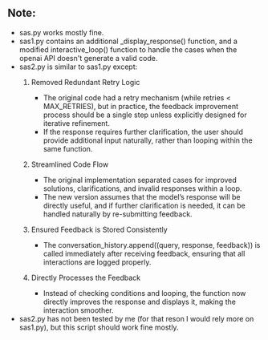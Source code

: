 ## Note:
- sas.py works mostly fine.
- sas1.py contains an additional _display_response() function, and a modified interactive_loop() function to handle the cases when the openai API doesn't generate a valid code.
- sas2.py is similar to sas1.py except:
    1. Removed Redundant Retry Logic
        - The original code had a retry mechanism (while retries < MAX_RETRIES), but in practice, the feedback improvement process should be a single step unless explicitly designed for iterative refinement.
        - If the response requires further clarification, the user should provide additional input naturally, rather than looping within the same function.

    2. Streamlined Code Flow
        - The original implementation separated cases for improved solutions, clarifications, and invalid responses within a loop.
        - The new version assumes that the model’s response will be directly useful, and if further clarification is needed, it can be handled naturally by re-submitting feedback.

    3. Ensured Feedback is Stored Consistently
        - The conversation_history.append((query, response, feedback)) is called immediately after receiving feedback, ensuring that all interactions are logged properly.

    4. Directly Processes the Feedback
        - Instead of checking conditions and looping, the function now directly improves the response and displays it, making the interaction smoother.
- sas2.py has not been tested by me (for that reson I would rely more on sas1.py), but this script should work fine mostly.
